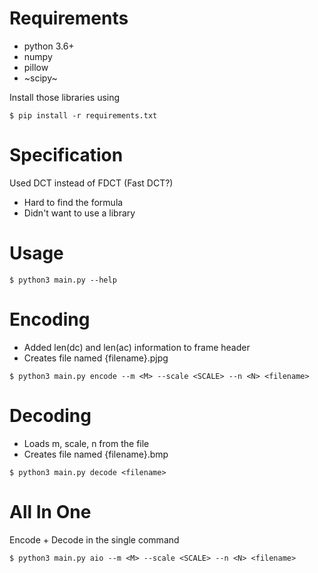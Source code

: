 # Requirements

* python 3.6+
* numpy
* pillow
* ~scipy~

Install those libraries using

    $ pip install -r requirements.txt

# Specification

Used DCT instead of FDCT (Fast DCT?)

- Hard to find the formula
- Didn't want to use a library

# Usage

    $ python3 main.py --help

# Encoding

- Added len(dc) and len(ac) information to frame header
- Creates file named {filename}.pjpg

<!-- hack -->

    $ python3 main.py encode --m <M> --scale <SCALE> --n <N> <filename>

# Decoding

- Loads m, scale, n from the file
- Creates file named {filename}.bmp

<!-- hack -->

    $ python3 main.py decode <filename>

# All In One

Encode + Decode in the single command

    $ python3 main.py aio --m <M> --scale <SCALE> --n <N> <filename>
